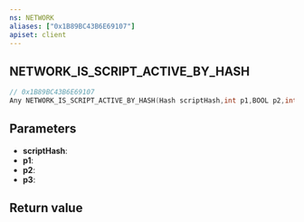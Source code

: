 ```yaml
---
ns: NETWORK
aliases: ["0x1B89BC43B6E69107"]
apiset: client
---
```

## NETWORK_IS_SCRIPT_ACTIVE_BY_HASH

```c
// 0x1B89BC43B6E69107
Any NETWORK_IS_SCRIPT_ACTIVE_BY_HASH(Hash scriptHash,int p1,BOOL p2,int p3);
```


## Parameters
* **scriptHash**:
* **p1**:
* **p2**:
* **p3**:

## Return value